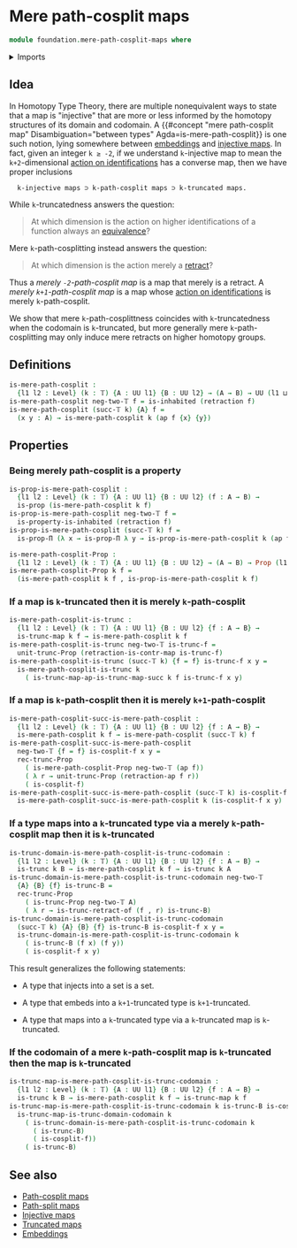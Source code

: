 # Mere path-cosplit maps

```agda
module foundation.mere-path-cosplit-maps where
```

<details><summary>Imports</summary>

```agda
open import foundation.action-on-identifications-functions
open import foundation.dependent-pair-types
open import foundation.equivalences-arrows
open import foundation.inhabited-types
open import foundation.iterated-dependent-product-types
open import foundation.logical-equivalences
open import foundation.propositional-truncations
open import foundation.truncated-maps
open import foundation.truncation-levels
open import foundation.universe-levels

open import foundation-core.contractible-maps
open import foundation-core.contractible-types
open import foundation-core.equivalences
open import foundation-core.function-types
open import foundation-core.homotopies
open import foundation-core.propositions
open import foundation-core.retractions
open import foundation-core.truncated-types
```

</details>

## Idea

In Homotopy Type Theory, there are multiple nonequivalent ways to state that a
map is "injective" that are more or less informed by the homotopy structures of
its domain and codomain. A
{{#concept "mere path-cosplit map" Disambiguation="between types" Agda=is-mere-path-cosplit}}
is one such notion, lying somewhere between
[embeddings](foundation-core.embeddings.md) and
[injective maps](foundation-core.injective-maps.md). In fact, given an integer
`k ≥ -2`, if we understand `k`-injective map to mean the `k+2`-dimensional
[action on identifications](foundation.action-on-higher-identifications-functions.md)
has a converse map, then we have proper inclusions

```text
  k-injective maps ⊃ k-path-cosplit maps ⊃ k-truncated maps.
```

While `k`-truncatedness answers the question:

> At which dimension is the action on higher identifications of a function
> always an [equivalence](foundation-core.equivalences.md)?

Mere `k`-path-cosplitting instead answers the question:

> At which dimension is the action merely a
> [retract](foundation-core.retracts-of-types.md)?

Thus a _merely `-2`-path-cosplit map_ is a map that merely is a retract. A
_merely `k+1`-path-cosplit map_ is a map whose
[action on identifications](foundation.action-on-identifications-functions.md)
is merely `k`-path-cosplit.

We show that mere `k`-path-cosplittness coincides with `k`-truncatedness when
the codomain is `k`-truncated, but more generally mere `k`-path-cosplitting may
only induce mere retracts on higher homotopy groups.

## Definitions

```agda
is-mere-path-cosplit :
  {l1 l2 : Level} (k : 𝕋) {A : UU l1} {B : UU l2} → (A → B) → UU (l1 ⊔ l2)
is-mere-path-cosplit neg-two-𝕋 f = is-inhabited (retraction f)
is-mere-path-cosplit (succ-𝕋 k) {A} f =
  (x y : A) → is-mere-path-cosplit k (ap f {x} {y})
```

## Properties

### Being merely path-cosplit is a property

```agda
is-prop-is-mere-path-cosplit :
  {l1 l2 : Level} (k : 𝕋) {A : UU l1} {B : UU l2} (f : A → B) →
  is-prop (is-mere-path-cosplit k f)
is-prop-is-mere-path-cosplit neg-two-𝕋 f =
  is-property-is-inhabited (retraction f)
is-prop-is-mere-path-cosplit (succ-𝕋 k) f =
  is-prop-Π (λ x → is-prop-Π λ y → is-prop-is-mere-path-cosplit k (ap f))

is-mere-path-cosplit-Prop :
  {l1 l2 : Level} (k : 𝕋) {A : UU l1} {B : UU l2} → (A → B) → Prop (l1 ⊔ l2)
is-mere-path-cosplit-Prop k f =
  (is-mere-path-cosplit k f , is-prop-is-mere-path-cosplit k f)
```

### If a map is `k`-truncated then it is merely `k`-path-cosplit

```agda
is-mere-path-cosplit-is-trunc :
  {l1 l2 : Level} (k : 𝕋) {A : UU l1} {B : UU l2} {f : A → B} →
  is-trunc-map k f → is-mere-path-cosplit k f
is-mere-path-cosplit-is-trunc neg-two-𝕋 is-trunc-f =
  unit-trunc-Prop (retraction-is-contr-map is-trunc-f)
is-mere-path-cosplit-is-trunc (succ-𝕋 k) {f = f} is-trunc-f x y =
  is-mere-path-cosplit-is-trunc k
    ( is-trunc-map-ap-is-trunc-map-succ k f is-trunc-f x y)
```

### If a map is `k`-path-cosplit then it is merely `k+1`-path-cosplit

```agda
is-mere-path-cosplit-succ-is-mere-path-cosplit :
  {l1 l2 : Level} (k : 𝕋) {A : UU l1} {B : UU l2} {f : A → B} →
  is-mere-path-cosplit k f → is-mere-path-cosplit (succ-𝕋 k) f
is-mere-path-cosplit-succ-is-mere-path-cosplit
  neg-two-𝕋 {f = f} is-cosplit-f x y =
  rec-trunc-Prop
    ( is-mere-path-cosplit-Prop neg-two-𝕋 (ap f))
    ( λ r → unit-trunc-Prop (retraction-ap f r))
    ( is-cosplit-f)
is-mere-path-cosplit-succ-is-mere-path-cosplit (succ-𝕋 k) is-cosplit-f x y =
  is-mere-path-cosplit-succ-is-mere-path-cosplit k (is-cosplit-f x y)
```

### If a type maps into a `k`-truncated type via a merely `k`-path-cosplit map then it is `k`-truncated

```agda
is-trunc-domain-is-mere-path-cosplit-is-trunc-codomain :
  {l1 l2 : Level} (k : 𝕋) {A : UU l1} {B : UU l2} {f : A → B} →
  is-trunc k B → is-mere-path-cosplit k f → is-trunc k A
is-trunc-domain-is-mere-path-cosplit-is-trunc-codomain neg-two-𝕋
  {A} {B} {f} is-trunc-B =
  rec-trunc-Prop
    ( is-trunc-Prop neg-two-𝕋 A)
    ( λ r → is-trunc-retract-of (f , r) is-trunc-B)
is-trunc-domain-is-mere-path-cosplit-is-trunc-codomain
  (succ-𝕋 k) {A} {B} {f} is-trunc-B is-cosplit-f x y =
  is-trunc-domain-is-mere-path-cosplit-is-trunc-codomain k
    ( is-trunc-B (f x) (f y))
    ( is-cosplit-f x y)
```

This result generalizes the following statements:

- A type that injects into a set is a set.

- A type that embeds into a `k+1`-truncated type is `k+1`-truncated.

- A type that maps into a `k`-truncated type via a `k`-truncated map is
  `k`-truncated.

### If the codomain of a mere `k`-path-cosplit map is `k`-truncated then the map is `k`-truncated

```agda
is-trunc-map-is-mere-path-cosplit-is-trunc-codomain :
  {l1 l2 : Level} (k : 𝕋) {A : UU l1} {B : UU l2} {f : A → B} →
  is-trunc k B → is-mere-path-cosplit k f → is-trunc-map k f
is-trunc-map-is-mere-path-cosplit-is-trunc-codomain k is-trunc-B is-cosplit-f =
  is-trunc-map-is-trunc-domain-codomain k
    ( is-trunc-domain-is-mere-path-cosplit-is-trunc-codomain k
      ( is-trunc-B)
      ( is-cosplit-f))
    ( is-trunc-B)
```

## See also

- [Path-cosplit maps](foundation.path-cosplit-maps.md)
- [Path-split maps](foundation.path-cosplit-maps.md)
- [Injective maps](foundation-core.injective-maps.md)
- [Truncated maps](foundation-core.truncated-maps.md)
- [Embeddings](foundation-core.embeddings.md)

